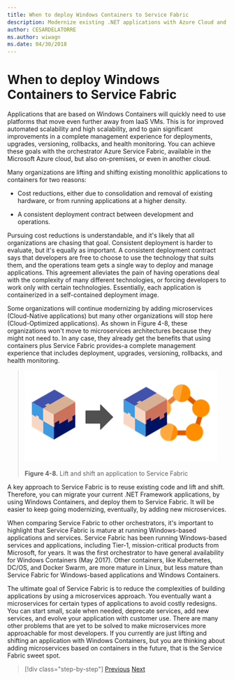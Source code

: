 ```yaml
---
title: When to deploy Windows Containers to Service Fabric
description: Modernize existing .NET applications with Azure Cloud and Windows containers | When to deploy Windows Containers to Service Fabric
author: CESARDELATORRE
ms.author: wiwagn
ms.date: 04/30/2018
---
```

# When to deploy Windows Containers to Service Fabric

Applications that are based on Windows Containers will quickly need to use platforms that move even further away from IaaS VMs. This is for improved automated scalability and high scalability, and to gain significant improvements in a complete management experience for deployments, upgrades, versioning, rollbacks, and health monitoring. You can achieve these goals with the orchestrator Azure Service Fabric, available in the Microsoft Azure cloud, but also on-premises, or even in another cloud.

Many organizations are lifting and shifting existing monolithic applications to containers for two reasons:

-   Cost reductions, either due to consolidation and removal of existing hardware, or from running applications at a higher density.

-   A consistent deployment contract between development and operations.

Pursuing cost reductions is understandable, and it's likely that all organizations are chasing that goal. Consistent deployment is harder to evaluate, but it's equally as important. A consistent deployment contract says that developers are free to choose to use the technology that suits them, and the operations team gets a single way to deploy and manage applications. This agreement alleviates the pain of having operations deal with the complexity of many different technologies, or forcing developers to work only with certain technologies. Essentially, each application is containerized in a self-contained deployment image.

Some organizations will continue modernizing by adding microservices (Cloud-Native applications) but many other organizations will stop here (Cloud-Optimized applications). As shown in Figure 4-8, these organizations won't move to microservices architectures because they might not need to. In any case, they already get the benefits that using containers plus Service Fabric provides-a complete management experience that includes deployment, upgrades, versioning, rollbacks, and health monitoring.

> ![Lift and shift an application to Service Fabric](./media/image8.png)
>
> **Figure 4-8.** Lift and shift an application to Service Fabric

A key approach to Service Fabric is to reuse existing code and lift and shift. Therefore, you can migrate your current .NET Framework applications, by using Windows Containers, and deploy them to Service Fabric. It will be easier to keep going modernizing, eventually, by adding new microservices.

When comparing Service Fabric to other orchestrators, it's important to highlight that Service Fabric is mature at running Windows-based applications and services. Service Fabric has been running Windows-based services and applications, including Tier-1, mission-critical products from Microsoft, for years. It was the first orchestrator to have general availability for Windows Containers (May 2017). Other containers, like Kubernetes, DC/OS, and Docker Swarm, are more mature in Linux, but less mature than Service Fabric for Windows-based applications and Windows Containers.

The ultimate goal of Service Fabric is to reduce the complexities of building applications by using a microservices approach. You eventually want a microservices for certain types of applications to avoid costly redesigns. You can start small, scale when needed, deprecate services, add new services, and evolve your application with customer use. There are many other problems that are yet to be solved to make microservices more approachable for most developers. If you currently are just lifting and shifting an application with Windows Containers, but you are thinking about adding microservices based on containers in the future, that is the Service Fabric sweet spot.

>[!div class="step-by-step"]
[Previous](when-to-deploy-windows-containers-to-azure-vms-iaas-cloud.md)
[Next](when-to-deploy-windows-containers-to-azure-container-service-kubernetes.md)
